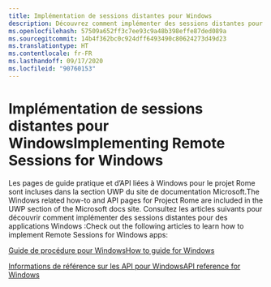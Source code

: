```yaml
---
title: Implémentation de sessions distantes pour Windows
description: Découvrez comment implémenter des sessions distantes pour les applications Windows.
ms.openlocfilehash: 57509a652ff3c7ee93c9a48b398effe87ded089a
ms.sourcegitcommit: 14b4f362bc0c924dff6493490c80624273d49d23
ms.translationtype: HT
ms.contentlocale: fr-FR
ms.lasthandoff: 09/17/2020
ms.locfileid: "90760153"
---
```

# <a name="implementing-remote-sessions-for-windows"></a><span data-ttu-id="d6a84-103">Implémentation de sessions distantes pour Windows</span><span class="sxs-lookup"><span data-stu-id="d6a84-103">Implementing Remote Sessions for Windows</span></span>

<span data-ttu-id="d6a84-104">Les pages de guide pratique et d’API liées à Windows pour le projet Rome sont incluses dans la section UWP du site de documentation Microsoft.</span><span class="sxs-lookup"><span data-stu-id="d6a84-104">The Windows related how-to and API pages for Project Rome are included in the UWP section of the Microsoft docs site.</span></span> <span data-ttu-id="d6a84-105">Consultez les articles suivants pour découvrir comment implémenter des sessions distantes pour des applications Windows :</span><span class="sxs-lookup"><span data-stu-id="d6a84-105">Check out the following articles to learn how to implement Remote Sessions for Windows apps:</span></span>

[<span data-ttu-id="d6a84-106">Guide de procédure pour Windows</span><span class="sxs-lookup"><span data-stu-id="d6a84-106">How to guide for Windows</span></span>](https://docs.microsoft.com/windows/uwp/launch-resume/remote-sessions)

[<span data-ttu-id="d6a84-107">Informations de référence sur les API pour Windows</span><span class="sxs-lookup"><span data-stu-id="d6a84-107">API reference for Windows</span></span>](https://docs.microsoft.com/uwp/api/windows.system.remotesystems.remotesystemsession)